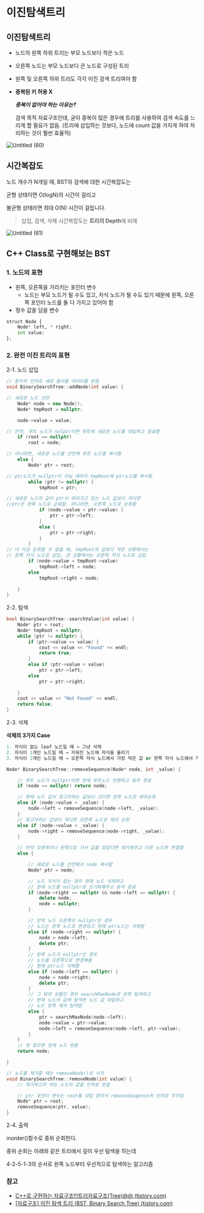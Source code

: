 # 이진탐색트리

## 이진탐색트리

- 노드의 왼쪽 하위 트리는 부모 노드보다 작은 노드
- 오른쪽 노드는 부모 노드보다 큰 노드로 구성된 트리
- 왼쪽 및 오른쪽 하위 트리도 각각 이진 검색 트리여야 함
- **중복된 키 허용 X**
    
    
    ***중복이 없어야 하는 이유는?***
    
    검색 목적 자료구조인데, 굳이 중복이 많은 경우에 트리를 사용하여 검색 속도를 느리게 할 필요가 없음. (트리에 삽입하는 것보다, 노드에 count 값을 가지게 하여 처리하는 것이 훨씬 효율적)
    

![Untitled (60)](https://user-images.githubusercontent.com/71035113/152134543-b2e6d423-71ba-422d-9fe0-147637bf46f2.png)

## 시간복잡도

노드 개수가 N개일 때, BST의 검색에 대한 시간복잡도는 

균형 상태이면 O(logN)의 시간이 걸리고 

불균형 상태라면 최대 O(N) 시간이 걸립니다.

> 삽입, 검색, 삭제 시간복잡도는 **트리의 Depth**에 비례
> 

![Untitled (61)](https://user-images.githubusercontent.com/71035113/152134547-a2c439d5-f500-4d35-b783-5deed604d4dd.png)

## C++ Class로 구현해보는 BST

### 1. 노드의 표현

- 왼쪽, 오른쪽을 가리키는 포인터 변수
    - 노드는 부모 노드가 될 수도 있고, 자식 노드가 될 수도 있기 때문에 왼쪽, 오른쪽 포인터 노드를 둘 다 가지고 있어야 함
- 정수 값을 담을 변수

```python
struct Node {
	Node* left, * right;
	int value;
};
```

### 2. 완전 이진 트리의 표현

2-1. 노드 삽입

```cpp
// 함수의 인자로 새로 들어올 데이터를 받음
void BinarySearchTree::addNode(int value) {

// 새로운 노드 선언
	Node* node = new Node();
	Node* tmpRoot = nullptr;

	node->value = value;

// 만약, 루트 노드가 nulptr이면 루트에 새로운 노드를 대입하고 종료함
	if (root == nullptr)
		root = node;

// 아니라면, 새로운 노드를 선언해 루트 노드를 복사함
	else {
		Node* ptr = root;

// ptr노드가 nullptr이 아닐 때까지 tmpRoot에 ptr노드를 복사함
		while (ptr != nullptr) {
			tmpRoot = ptr;

// 새로운 노드의 값이 ptr이 따라가고 있는 노드 값보다 작다면
//ptr은 왼쪽 노드로 순회함. 아니라면, 오른쪽 노드로 순회함
			if (node->value < ptr->value) {
				ptr = ptr->left;
			}
			else {
				ptr = ptr->right;
			}
		}
// 더 이상 순회할 수 없을 때, tmpRoot의 값보다 작은 상황에서는
// 왼쪽 자식 노드로 삽입, 큰 상황에서는 오른쪽 자식 노드로 삽입
		if (node->value < tmpRoot->value)
			tmpRoot->left = node;
		else
			tmpRoot->right = node;
		
	}
}
```

2-2. 탐색

```cpp
bool BinarySearchTree::searchValue(int value) {
	Node* ptr = root;
	Node* tmpRoot = nullptr;
	while (ptr != nullptr) {
		if (ptr->value == value) {
			cout << value << "Found" << endl;
			return true;
		}
		else if (ptr->value > value)
			ptr = ptr->left;
		else
			ptr = ptr->right;
	
	}
	cout << value << "Not Found" << endl;
	return false;
}
```

2-3. 삭제

**삭제의 3가지 Case**

```cpp
1. 자식이 없는 leaf 노드일 때 → 그냥 삭제
2. 자식이 1개인 노드일 때 → 지워진 노드에 자식을 올리기
3. 자식이 2개인 노드일 때 → 오른쪽 자식 노드에서 가장 작은 값 or 왼쪽 자식 노드에서 가장 큰 값 올리기
```

```cpp
Node* BinarySearchTree::removeSequence(Node* node, int _value) {

	// 루트 노드가 nullptr이면 현재 루트노드 반환하고 동작 종료
	if (node == nullptr) return node;

	// 현재 노드 값이 찾고자하는 값보다 크다면 왼쪽 노드로 재귀순회
	else if (node->value > _value) {
		node->left = removeSequence(node->left, _value);
	}
	// 찾고자하는 값보다 작다면 오른쪽 노드로 재귀 순회
	else if (node->value < _value) {
		node->right = removeSequence(node->right, _value);
	}

	// 만약 오른쪽이나 왼쪽으로 가서 값을 찾았다면 제거해주고 다른 노드와 연결함
	else {

		// 새로운 노드를 선언해서 node 복사함
		Node* ptr = node;

		// 노드 자식이 없는 경우 현재 노드 삭제하고
		// 현재 노드를 nullptr로 초기화해주고 동작 종료
		if (node->right == nullptr && node->left == nullptr) {
			delete node;
			node = nullptr;
		}

		// 만약 노드 오른쪽이 nullptr인 경우
		// 노드는 왼쪽 노드로 변경되고 현재 ptr노드는 삭제함
		else if (node->right == nullptr) {
			node = node->left;
			delete ptr;
		}
		// 왼쪽 노드가 nullptr인 경우
		// 노드를 오른쪽으로 변경해줌
		// 현재 ptr노드 삭제함
		else if (node->left == nullptr) {
			node = node->right;
			delete ptr;
		}
		// 그 밖의 상황인 경우 searchMaxNode로 왼쪽 탐색하고 
		// 현재 노드의 값에 탐색한 노드 값 대입하고
		// 노드 왼쪽 재귀 탐색함
		else {
			ptr = searchMaxNode(node->left);
			node->value = ptr->value;
			node->left = removeSequence(node->left, ptr->value);
		}
	}
	// 못 찾으면 현재 노드 반환
	return node;

}

// 노드를 제거할 때는 removeNode()로 시작
void BinarySearchTree::removeNode(int value) {
	// 제거하고자 하는 노드의 값을 인자로 받음

	// ptr 포인터 변수는 root를 대입 받아서 removeSeuqence의 인자로 주어짐
	Node* ptr = root;
	removeSequence(ptr, value);
}
```

2-4. 출력 

inorder()함수로 중위 순회한다.

중위 순회는 아래와 같은 트리에서 깊이 우선 탐색을 하는데

4-2-5-1-3의 순서로 왼쪽 노드부터 우선적으로 탐색하는 알고리즘

### 참고

- [C++로 구현하는 자료구조!!!트리자료구조(Tree)@@ (tistory.com)](https://hazarddev.tistory.com/40)
- [[자료구조] 이진 탐색 트리 (BST, Binary Search Tree) (tistory.com)](https://yoongrammer.tistory.com/71)
